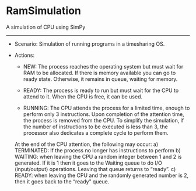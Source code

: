 # RamSimulation

A simulation of CPU using SimPy
****************************************************************************************
- Scenario:
    Simulation of running programs in a timesharing OS. 

- Actions:
    * NEW: The process reaches the operating system but must wait for RAM to be allocated. 
                If there is memory available you can go to ready state. 
                Otherwise, it remains in queue, waiting for memory.

    * READY: The process is ready to run but must wait for the CPU to attend to it.
                When the CPU is free, it can be used.

    * RUNNING: The CPU attends the process for a limited time, enough to perform only 3 instructions.
                Upon completion of the attention time, the process is removed from the CPU.
                To simplify the simulation, if the number of instructions to be executed is less than 3,
                the processor also dedicates a complete cycle to perform them.

    At the end of the CPU attention, the following may occur:
        a) TERMINATED: If the process no longer has instructions to perform
        b) WAITING: when leaving the CPU a random integer between 1 and 2 is generated. If it is 1 then it goes to the Waiting queue to
        do I/O (input/output) operations. Leaving that queue returns to “ready”.
        c) READY: when leaving the CPU and the randomly generated number is 2, then it goes back to the “ready” queue.
